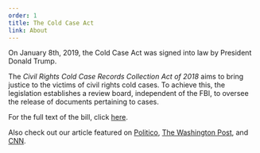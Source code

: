 ```yaml
---
order: 1
title: The Cold Case Act
link: About
---
```

On January 8th, 2019, the Cold Case Act was signed into law by President Donald Trump.

The _Civil Rights Cold Case Records Collection Act of 2018_ aims to bring justice to the victims of civil rights cold cases. To achieve this, the legislation establishes a review board, independent of the FBI, to oversee the release of documents pertaining to cases.

For the full text of the bill, click [here](https://www.congress.gov/115/plaws/publ426/PLAW-115publ426.pdf).

Also check out our article featured on <span id="politicoLink">[Politico](http://www.politico.com/agenda/story/2016/05/how-to-get-justice-for-civil-rights-cold-cases-000118)</span>, [The Washington Post](https://www.washingtonpost.com/crime-law/2019/02/23/students-high-school-all-way-presidents-desk-how-government-class-fought-release-unsolved-fbi-civil-rights-case-files/), and [CNN](https://www.cnn.com/2019/02/26/us/new-jersey-students-civil-rights-bill-trnd/index.html).


